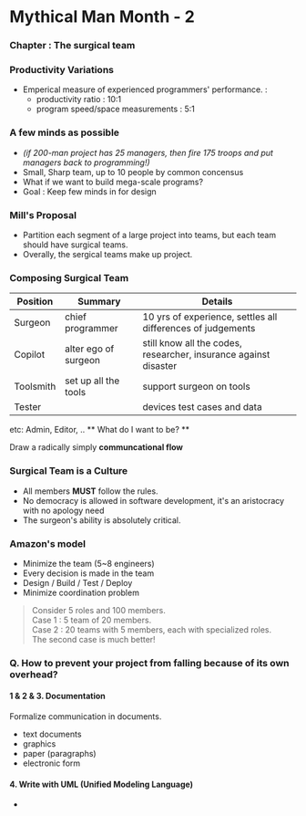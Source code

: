 # Mythical Man Month - 2

### Chapter : The surgical team

### Productivity Variations
- Emperical measure of experienced programmers' performance. :
  - productivity ratio : 10:1
  - program speed/space measurements : 5:1
  
### A few minds as possible
- *(if 200-man project has 25 managers, then fire 175 troops and put managers back to programming!)*
- Small, Sharp team, up to 10 people by common concensus
- What if we want to build mega-scale programs?
- Goal : Keep few minds in for design

### Mill's Proposal
- Partition each segment of a large project into teams, but each team should have surgical teams.
- Overally, the sergical teams make up project.

### Composing Surgical Team
| Position | Summary | Details|
|---|---|---|
| Surgeon | chief programmer | 10 yrs of experience, settles all differences of judgements |
| Copilot | alter ego of surgeon | still know all the codes, researcher, insurance against disaster|
| Toolsmith | set up all the tools | support surgeon on tools
| Tester | | devices test cases and data |

etc: Admin, Editor, ..
** What do I want to be? **

Draw a radically simply **communcational flow**

### Surgical Team is a Culture
- All members **MUST** follow the rules.
- No democracy is allowed in software development, it's an aristocracy with no apology need
- The surgeon's ability is absolutely critical.

### Amazon's model
- Minimize the team (5~8 engineers)
- Every decision is made in the team
- Design / Build / Test / Deploy
- Minimize coordination problem

> Consider 5 roles and 100 members.  
> Case 1 : 5 team of 20 members.  
> Case 2 : 20 teams with 5 members, each with specialized roles.  
> The second case is much better!

### Q. How to prevent your project from falling because of its own overhead?

#### 1 & 2 & 3. Documentation
Formalize communication in documents.
- text documents
- graphics
- paper (paragraphs)
- electronic form

#### 4. Write with UML (Unified Modeling Language)
- 
